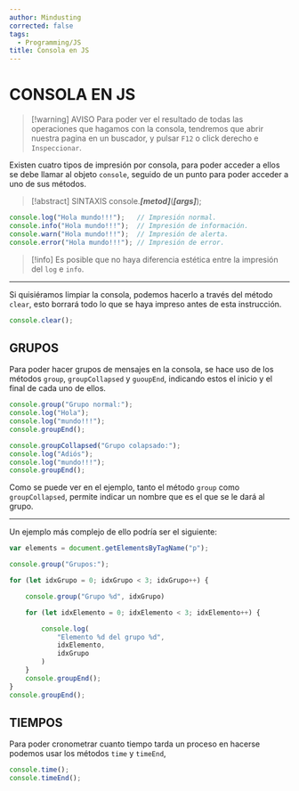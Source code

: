 ```yaml
---
author: Mindusting
corrected: false
tags:
  - Programming/JS
title: Consola en JS
---
```


# CONSOLA EN JS

> [!warning] AVISO
> Para poder ver el resultado de todas las operaciones que hagamos con la consola, tendremos que abrir nuestra pagina en un buscador, y pulsar `F12` o click derecho e `Inspeccionar`.

Existen cuatro tipos de impresión por consola, para poder acceder a ellos se debe llamar al objeto `console`, seguido de un punto para poder acceder a uno de sus métodos.

> [!abstract] SINTAXIS
> console.***\[metod\]***(***\[args\]***);

```js
console.log("Hola mundo!!!");   // Impresión normal.
console.info("Hola mundo!!!");  // Impresión de información.
console.warn("Hola mundo!!!");  // Impresión de alerta.
console.error("Hola mundo!!!"); // Impresión de error.
```

> [!info]
> Es posible que no haya diferencia estética entre la impresión del `log` e `info`.

---

Si quisiéramos limpiar la consola, podemos hacerlo a través del método `clear`, esto borrará todo lo que se haya impreso antes de esta instrucción.

```js
console.clear();
```

## GRUPOS

Para poder hacer grupos de mensajes en la consola, se hace uso de los métodos `group`, `groupCollapsed` y `guoupEnd`, indicando estos el inicio y el final de cada uno de ellos.

```js
console.group("Grupo normal:");
console.log("Hola");
console.log("mundo!!!");
console.groupEnd();

console.groupCollapsed("Grupo colapsado:");
console.log("Adiós");
console.log("mundo!!!");
console.groupEnd();
```

Como se puede ver en el ejemplo, tanto el método `group` como `groupCollapsed`, permite indicar un nombre que es el que se le dará al grupo.

---

Un ejemplo más complejo de ello podría ser el siguiente:

```js
var elements = document.getElementsByTagName("p");

console.group("Grupos:");

for (let idxGrupo = 0; idxGrupo < 3; idxGrupo++) {

    console.group("Grupo %d", idxGrupo)

    for (let idxElemento = 0; idxElemento < 3; idxElemento++) {

        console.log(
            "Elemento %d del grupo %d",
            idxElemento,
            idxGrupo
        )
    }
    console.groupEnd();
}
console.groupEnd();
```

## TIEMPOS

Para poder cronometrar cuanto tiempo tarda un proceso en hacerse podemos usar los métodos `time` y `timeEnd`,

```js
console.time();
console.timeEnd();
```
